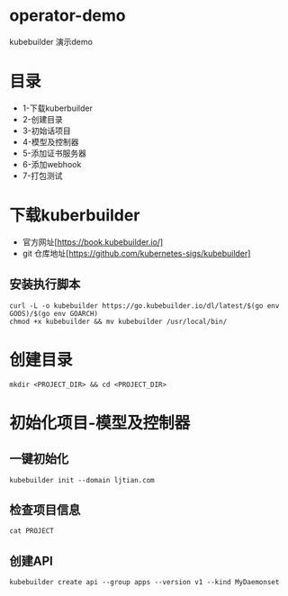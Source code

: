 # operator-demo
kubebuilder 演示demo

# 目录
- 1-下载kuberbuilder
- 2-创建目录
- 3-初始话项目
- 4-模型及控制器
- 5-添加证书服务器
- 6-添加webhook
- 7-打包测试

# 下载kuberbuilder
- 官方网址[https://book.kubebuilder.io/]
- git 仓库地址[https://github.com/kubernetes-sigs/kubebuilder]
## 安装执行脚本

```shell
curl -L -o kubebuilder https://go.kubebuilder.io/dl/latest/$(go env GOOS)/$(go env GOARCH)
chmod +x kubebuilder && mv kubebuilder /usr/local/bin/
```

# 创建目录
```shell
mkdir <PROJECT_DIR> && cd <PROJECT_DIR>
```

# 初始化项目-模型及控制器

## 一键初始化
```shell
kubebuilder init --domain ljtian.com
```
## 检查项目信息
```shell
cat PROJECT
```

## 创建API
```shell
kubebuilder create api --group apps --version v1 --kind MyDaemonset
```